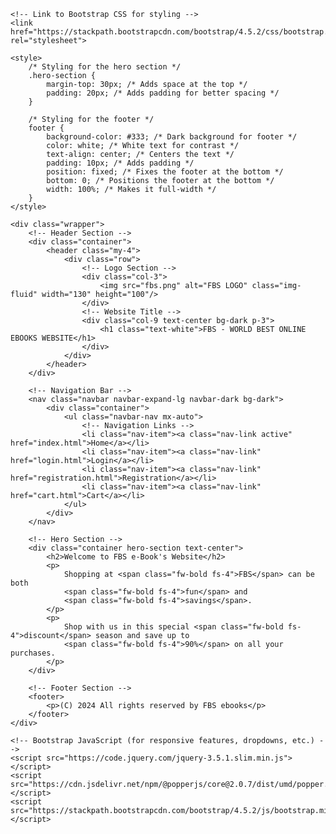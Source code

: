 <!DOCTYPE html>
<html lang="en">
<head>
    <meta charset="UTF-8">
    <meta name="viewport" content="width=device-width, initial-scale=1.0">
    <title>Home - FBS</title>

    <!-- Link to Bootstrap CSS for styling -->
    <link href="https://stackpath.bootstrapcdn.com/bootstrap/4.5.2/css/bootstrap.min.css" rel="stylesheet">

    <style>
        /* Styling for the hero section */
        .hero-section {
            margin-top: 30px; /* Adds space at the top */
            padding: 20px; /* Adds padding for better spacing */
        }

        /* Styling for the footer */
        footer {
            background-color: #333; /* Dark background for footer */
            color: white; /* White text for contrast */
            text-align: center; /* Centers the text */
            padding: 10px; /* Adds padding */
            position: fixed; /* Fixes the footer at the bottom */
            bottom: 0; /* Positions the footer at the bottom */
            width: 100%; /* Makes it full-width */
        }
    </style>
</head>
<body>

    <div class="wrapper">
        <!-- Header Section -->
        <div class="container">
            <header class="my-4">
                <div class="row">
                    <!-- Logo Section -->
                    <div class="col-3">
                        <img src="fbs.png" alt="FBS LOGO" class="img-fluid" width="130" height="100"/>
                    </div>
                    <!-- Website Title -->
                    <div class="col-9 text-center bg-dark p-3">
                        <h1 class="text-white">FBS - WORLD BEST ONLINE EBOOKS WEBSITE</h1>
                    </div>
                </div>
            </header>
        </div>

        <!-- Navigation Bar -->
        <nav class="navbar navbar-expand-lg navbar-dark bg-dark">
            <div class="container">
                <ul class="navbar-nav mx-auto">
                    <!-- Navigation Links -->
                    <li class="nav-item"><a class="nav-link active" href="index.html">Home</a></li>
                    <li class="nav-item"><a class="nav-link" href="login.html">Login</a></li>
                    <li class="nav-item"><a class="nav-link" href="registration.html">Registration</a></li>
                    <li class="nav-item"><a class="nav-link" href="cart.html">Cart</a></li>
                </ul>
            </div>
        </nav>

        <!-- Hero Section -->
        <div class="container hero-section text-center">
            <h2>Welcome to FBS e-Book's Website</h2>
            <p>
                Shopping at <span class="fw-bold fs-4">FBS</span> can be both 
                <span class="fw-bold fs-4">fun</span> and 
                <span class="fw-bold fs-4">savings</span>.
            </p>
            <p>
                Shop with us in this special <span class="fw-bold fs-4">discount</span> season and save up to 
                <span class="fw-bold fs-4">90%</span> on all your purchases.
            </p>
        </div>

        <!-- Footer Section -->
        <footer>
            <p>(C) 2024 All rights reserved by FBS ebooks</p>
        </footer>
    </div>

    <!-- Bootstrap JavaScript (for responsive features, dropdowns, etc.) -->
    <script src="https://code.jquery.com/jquery-3.5.1.slim.min.js"></script>
    <script src="https://cdn.jsdelivr.net/npm/@popperjs/core@2.0.7/dist/umd/popper.min.js"></script>
    <script src="https://stackpath.bootstrapcdn.com/bootstrap/4.5.2/js/bootstrap.min.js"></script>

</body>
</html>
